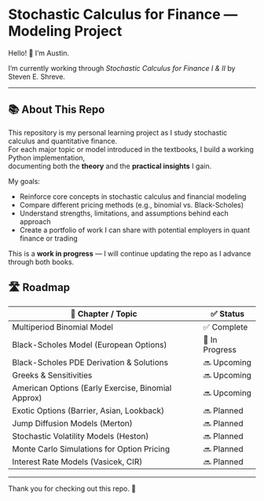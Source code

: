 # Stochastic Calculus for Finance — Modeling Project

Hello! 👋 I’m Austin.

I’m currently working through *Stochastic Calculus for Finance I & II* by Steven E. Shreve.

---

## 📚 About This Repo

This repository is my personal learning project as I study stochastic calculus and quantitative finance.  
For each major topic or model introduced in the textbooks, I build a working Python implementation,  
documenting both the **theory** and the **practical insights** I gain.

My goals:
- Reinforce core concepts in stochastic calculus and financial modeling  
- Compare different pricing methods (e.g., binomial vs. Black-Scholes)  
- Understand strengths, limitations, and assumptions behind each approach  
- Create a portfolio of work I can share with potential employers in quant finance or trading

This is a **work in progress** — I will continue updating the repo as I advance through both books.

## 🛣 Roadmap

| 📖 Chapter / Topic                                    | ✅ Status        |
|------------------------------------------------------|-----------------|
| Multiperiod Binomial Model                           | ✅ Complete      |
| Black-Scholes Model (European Options)               | 🔄 In Progress   |
| Black-Scholes PDE Derivation & Solutions             | 🔜 Upcoming      |
| Greeks & Sensitivities                               | 🔜 Upcoming      |
| American Options (Early Exercise, Binomial Approx)   | 🔜 Upcoming      |
| Exotic Options (Barrier, Asian, Lookback)            | 🔜 Planned       |
| Jump Diffusion Models (Merton)                      | 🔜 Planned       |
| Stochastic Volatility Models (Heston)                | 🔜 Planned       |
| Monte Carlo Simulations for Option Pricing          | 🔜 Planned       |
| Interest Rate Models (Vasicek, CIR)                 | 🔜 Planned       |

---

Thank you for checking out this repo. 🙂